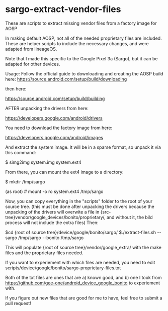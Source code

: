 # sargo-extract-vendor-files
These are scripts to extract missing vendor files from a factory image for AOSP

In making default AOSP, not all of the needed proprietary files are included. These are helper scripts to include the necessary changes, and were adapted from lineageOS.

Note that I made this specific to the Google Pixel 3a (Sargo), but it can be adapted for other devices.


Usage:
Follow the official guide to downloading and creating the AOSP build here:
https://source.android.com/setup/build/downloading

then here:

https://source.android.com/setup/build/building

AFTER unpacking the drivers from here:

https://developers.google.com/android/drivers

You need to download the factory image from here:

https://developers.google.com/android/images

 And extract the system image. It will be in a sparse format, so unpack it via this command:

$ simg2img system.img system.ext4

From there, you can mount the ext4 image to a directory:

$ mkdir /tmp/sargo

(as root) # mount -o ro system.ext4 /tmp/sargo

Now, you can copy everything in the "scripts" folder to the root of your source tree. (this must be done after unpacking the drivers because the unpacking of the drivers will overwite a file in {src-tree}vendor/google_devices/bonito/proprietary/, and without it, the bild process will not include the extra files) Then:

$cd  {root of source tree}/device/google/bonito/sargo/
$./extract-files.sh --sargo /tmp/sargo --bonito /tmp/sargo

This will populate {root of source tree}/vendor/google_extra/ with the make files and the proprietary files needed.

If you want to experiement with which files are needed, you need to edit scripts/device/google/bonito/sargo-proprietary-files.txt

Both of the txt files are ones that are a) known good, and b) one I took from https://github.com/gee-one/android_device_google_bonito to experiement with.

If you figure out new files that are good for me to have, feel free to submit a pull request!


